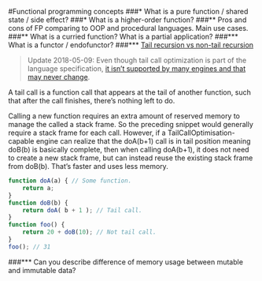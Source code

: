 #Functional programming concepts
###\* What is a pure function / shared state / side effect?
###\* What is a higher-order function?
###\** Pros and cons of FP comparing to OOP and procedural languages. Main use cases.
###\** What is a curried function? What is a partial application?
###\*** What is a functor / endofunctor?
###\*** [Tail recursion vs non-tail recursion](https://2ality.com/2015/06/tail-call-optimization.html)
> Update 2018-05-09: Even though tail call optimization is part of the language specification,
> [it isn’t supported by many engines and that may never change](https://kangax.github.io/compat-table/es6/#test-proper_tail_calls_(tail_call_optimisation)).

A tail call is a function call that appears at the tail of another function,
such that after the call finishes, there’s nothing left to do.

Calling a new function requires an extra amount of reserved memory to manage the called a stack frame.
So the preceding snippet would generally require a stack frame for each call.
However, if a TailCallOptimisation-capable engine can realize that the doA(b+1) call is in tail position
meaning doB(b) is basically complete, then when calling doA(b+1), it does not need to create a new stack frame,
but can instead reuse the existing stack frame from doB(b). That’s faster and uses less memory.
```typescript
function doA(a) { // Some function.
    return a;
}
function doB(b) {
    return doA( b + 1 ); // Tail call.
}
function foo() {
    return 20 + doB(10); // Not tail call.
}
foo(); // 31
```
###\*** Can you describe difference of memory usage between mutable and immutable data?
